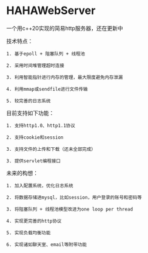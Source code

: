 # HAHAWebServer

一个用c++20实现的简易http服务器，还在更新中

技术特点：

    1. 基于epoll + 阻塞队列 + 线程池

    2. 采用时间堆管理超时连接

    3. 利用智能指针进行内存的管理，最大限度避免内存泄漏

    4. 利用mmap或sendfile进行文件传输

    5. 较完善的日志系统

目前支持如下功能：

    1. 支持http1.0、http1.1协议

    2. 支持cookie和session

    3. 支持文件的上传和下载（还未全部完成）

    3. 提供servlet编程接口

未来的构想：

    1. 加入配置系统，优化日志系统

    2. 将数据存储进mysql，比如session，用户登录的账号和密码等

    3. 将阻塞队列 + 线程池模型改进为one loop per thread

    4. 实现更完善的http协议

    5. 实现负载均衡功能

    6. 实现诸如聊天室、email等附带功能
